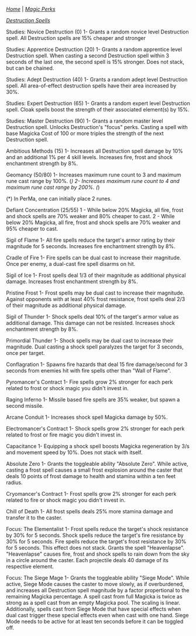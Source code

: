 _[Home](../)_ |
_[Magic Perks](../magic)_

_[Destruction Spells](./spells/destruction.md)_

Studies: Novice Destruction (0)
1- Grants a random novice level Destruction spell. All Destruction spells are 15% cheaper and stronger

Studies: Apprentice Destruction (20)
1- Grants a random apprentice level Destruction spell. When casting a second Destruction spell within 3 seconds of the last one, the second spell is 15% stronger. Does not stack, but can be chained.

Studies: Adept Destruction (40)
1- Grants a random adept level Destruction spell. All area-of-effect destruction spells have their area increased by 30%.

Studies: Expert Destruction (65)
1- Grants a random expert level Destruction spell. Cloak spells boost the strength of their associated element(s) by 15%.

Studies: Master Destruction (90)
1- Grants a random master level Destruction spell. Unlocks Destruction's "focus" perks. Casting a spell with base Magicka Cost of 100 or more triples the strength of the next Destruction spell.

Ambitious Methods (15)
1- Increases all Destruction spell damage by 10% and an additional 1% per 4 skill levels. Increases fire, frost and shock enchantment strength by 8%.

Geomancy (50/80)
1- Increases maximum rune count to 3 and maximum rune cast range by 100%. (*)
2- Increases maximum rune count to 4 and maximum rune cast range by 200%. (*)

(*) In PerMa, one can initially place 2 runes.


Defiant Concentration (25/55)
1 - While below 20% Magicka, all fire, frost and shock spells are 70% weaker and 80% cheaper to cast.
2 - While below 20% Magicka, all fire, frost and shock spells are 70% weaker and 95% cheaper to cast.

Sigil of Flame
1- All fire spells reduce the target's armor rating by their magnitude for 5 seconds. Increases fire enchantment strength by 8%.

Cradle of Fire
1- Fire spells can be dual cast to increase their magnitude. Once per enemy, a dual-cast
	fire spell disarms on hit.

Sigil of Ice
1- Frost spells deal 1/3 of their magnitude as additional physical damage. Increases frost enchantment strength by 8%.

Pristine Frost
1- Frost spells may be dual cast to increase their magnitude. Against opponents with at 
	least 40% frost resistance, frost spells deal 2/3 of their magnitude as additional 
	physical damage.

Sigil of Thunder
1- Shock spells deal 10% of the target's armor value as additional damage. This damage can not be resisted. Increases shock enchantment strength by 8%.

Primordial Thunder
1- Shock spells may be dual cast to increase their magnitude. Dual casting a shock spell paralyzes the target for 3 seconds, once per target.

Conflagration
1- Spawns fire hazards that deal 15 fire damage/second for 3 seconds from enemies hit with fire spells other than "Wall of Flame".

Pyromancer's Contract
1- Fire spells grow 2% stronger for each perk related to frost or shock magic you didn't
	invest in.

Raging Inferno
1- Missile based fire spells are 35% weaker, but spawn a second missile.

Arcane Conduit
1- Increases shock spell Magicka damage by 50%.

Electromancer's Contract
1- Shock spells grow 2% stronger for each perk related to frost or fire magic you didn't
	invest in.

Capacitance
1- Equipping a shock spell boosts Magicka regeneration by 3/s and movement 
	speed by 10%. Does not stack with itself.
	
Absolute Zero
1- Grants the toggleable ability "Absolute Zero". While active, casting a frost spell causes a small frost explosion around the caster that deals 10 points of frost damage to health and stamina within a ten feet radius.

Cryomancer's Contract
1- Frost spells grow 2% stronger for each perk related to fire or shock magic you didn't
	invest in.

Chill of Death
1- All frost spells deals 25% more stamina damage and transfer it to the caster.

Focus: The Elementalist
1- Frost spells reduce the target's shock resistance by 30% for 5 seconds. Shock spells
	reduce the target's fire resistance by 30% for 5 seconds. Fire spells reduce the 
	target's frost resistance by 30% for 5 seconds. This effect does not stack. Grants
	the spell "Heavenlapse".
	"Heavenlapse" causes fire, frost and shock spells to rain down from the sky in a circle
	around the caster. Each projectile deals 40 damage of its respective element.

Focus: The Siege Mage
1- Grants the toggleable ability "Siege Mode". While active, Siege Mode causes the caster
	to move slowly, as if overburdened, and increases all Destruction spell magnitude by
	a factor propertional to the remaining Magicka percentage. A spell cast from full Magicka
	is twice as strong as a spell cast from an empty Magicka pool. The scaling is linear.
	Additionally, spells cast from Siege Mode that have special effects when dual cast
	trigger these special effects even when cast with one hand.
	Siege Mode needs to be active for at least ten seconds before it can be toggled off.

